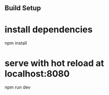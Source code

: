 
## Build Setup


# install dependencies
npm install

# serve with hot reload at localhost:8080
npm run dev

